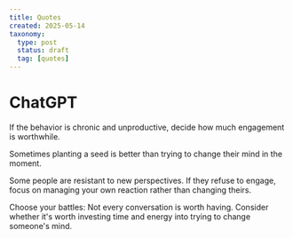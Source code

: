 ```yaml
---
title: Quotes
created: 2025-05-14
taxonomy:
  type: post
  status: draft
  tag: [quotes]
---
```


# ChatGPT
If the behavior is chronic and unproductive, decide how much engagement is worthwhile.

Sometimes planting a seed is better than trying to change their mind in the moment.

Some people are resistant to new perspectives. If they refuse to engage, focus on managing your own reaction rather than changing theirs.

Choose your battles: Not every conversation is worth having. Consider whether it's worth investing time and energy into trying to change someone's mind.
